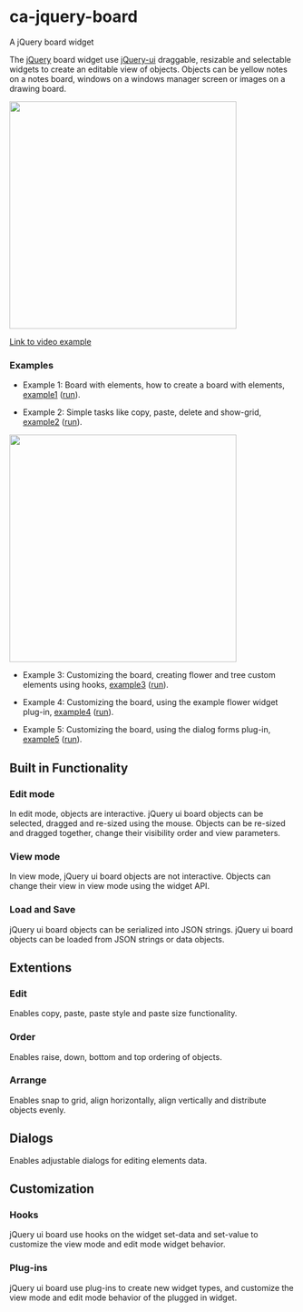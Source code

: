 # ca-jquery-board


A jQuery board widget

The [jQuery](http://jquery.com/) board widget use [jQuery-ui](http://jqueryui.com/) draggable, resizable and selectable widgets to create an editable view of objects. Objects can be yellow notes on a notes board, windows on a windows manager screen or images on a drawing board. 

<img src="https://raw.github.com/yaacov/ca-jquery-board/master/example-img/view-mode.png" width="400" />

[Link to video example](http://www.youtube.com/watch?v=0P6tHmwV2Qk")

### Examples

* Example 1: Board with elements, how to create a board with elements, [example1](https://github.com/yaacov/ca-jquery-board/blob/master/example1.html) ([run](https://rawgithub.com/yaacov/ca-jquery-board/master/example1.html)).

* Example 2: Simple tasks like copy, paste, delete and show-grid, [example2](https://github.com/yaacov/ca-jquery-board/blob/master/example2.html) ([run](https://rawgithub.com/yaacov/ca-jquery-board/master/example2.html)).

<img src="https://raw.github.com/yaacov/ca-jquery-board/master/example-img/edit-mode.png" width="400" />

* Example 3: Customizing the board, creating flower and tree custom elements using hooks, [example3](https://github.com/yaacov/ca-jquery-board/blob/master/example3.html) ([run](https://rawgithub.com/yaacov/ca-jquery-board/master/example3.html)).

* Example 4: Customizing the board, using the example flower widget plug-in, [example4](https://github.com/yaacov/ca-jquery-board/blob/master/example4.html) ([run](https://rawgithub.com/yaacov/ca-jquery-board/master/example4.html)).

* Example 5: Customizing the board, using the dialog forms plug-in, [example5](https://github.com/yaacov/ca-jquery-board/blob/master/example5.html) ([run](https://rawgithub.com/yaacov/ca-jquery-board/master/example5.html)).

## Built in Functionality

### Edit mode

In edit mode, objects are interactive. jQuery ui board objects can be selected, dragged and re-sized using the mouse. Objects can be re-sized and dragged together, change their visibility order and view parameters.

### View mode

In view mode, jQuery ui board objects are not interactive. Objects can change their view in view mode using the widget API.

### Load and Save

jQuery ui board objects can be serialized into JSON strings. jQuery ui board objects can be loaded from JSON strings or data objects.

## Extentions

### Edit
Enables copy, paste, paste style and paste size functionality. 

### Order
Enables raise, down, bottom and top ordering of objects.

### Arrange
Enables snap to grid, align horizontally, align vertically and distribute objects evenly.

## Dialogs
Enables adjustable dialogs for editing elements data.

## Customization

### Hooks

jQuery ui board use hooks on the widget set-data and set-value to customize the view mode and edit mode widget behavior.

### Plug-ins

jQuery ui board use plug-ins to create new widget types, and customize the view mode and edit mode behavior of the plugged in widget.
